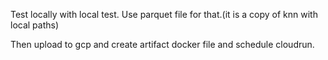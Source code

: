 Test locally with local test. Use parquet file for that.(it is a copy of knn with local paths)

Then upload to gcp and create artifact docker file and schedule cloudrun.
